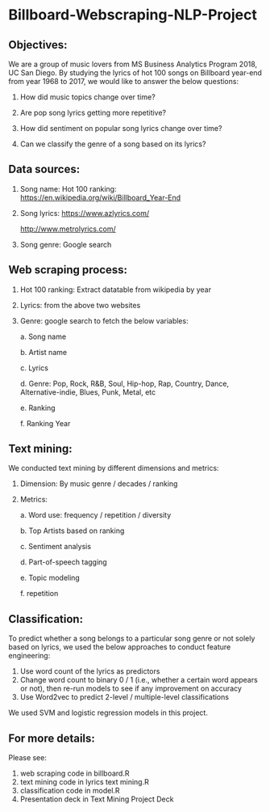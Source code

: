 # Billboard-Webscraping-NLP-Project

## Objectives: 
We are a group of music lovers from MS Business Analytics Program 2018, UC San Diego. By studying the lyrics of hot 100 songs on Billboard year-end from year 1968 to 2017, we would like to answer the below questions:

1. How did music topics change over time? 

2. Are pop song lyrics getting more repetitive?

3. How did sentiment on popular song lyrics change over time?

4. Can we classify the genre of a song based on its lyrics? 


## Data sources: 
1. Song name: Hot 100 ranking: https://en.wikipedia.org/wiki/Billboard_Year-End
2. Song lyrics: 
    https://www.azlyrics.com/
    
    http://www.metrolyrics.com/

3. Song genre: Google search

## Web scraping process:
1. Hot 100 ranking: Extract datatable from wikipedia by year 
2. Lyrics: from the above two websites
3. Genre: google search to fetch the below variables:
    
    a. Song name
    
    b. Artist name
    
    c. Lyrics
    
    d. Genre: Pop, Rock, R&B, Soul, Hip-hop, Rap, Country, Dance, Alternative-indie, Blues, Punk, Metal, etc
    
    e. Ranking
    
    f. Ranking Year

## Text mining:
We conducted text mining by different dimensions and metrics:

1. Dimension: By music genre / decades / ranking

2. Metrics: 
    
    a. Word use: frequency / repetition / diversity
    
    b. Top Artists based on ranking
    
    c. Sentiment analysis
    
    d. Part-of-speech tagging
    
    e. Topic modeling
    
    f. repetition
 
## Classification:
To predict whether a song belongs to a particular song genre or not solely based on lyrics, we used the below approaches to conduct feature engineering:
1. Use word count of the lyrics as predictors
2. Change word count to binary 0 / 1 (i.e., whether a certain word appears or not), then re-run models to  see if any improvement on accuracy
3. Use Word2vec to predict 2-level / multiple-level classifications 

We used SVM and logistic regression models in this project.

## For more details:
Please see:
1. web scraping code in billboard.R
2. text mining code in lyrics text mining.R
3. classification code in model.R
4. Presentation deck in Text Mining Project Deck
